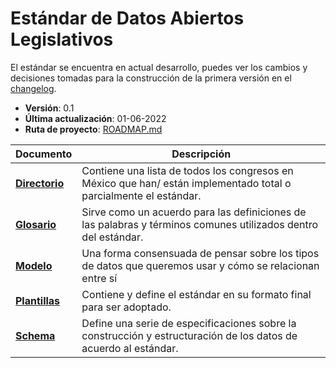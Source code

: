 
# Estándar de Datos Abiertos Legislativos

El estándar se encuentra en actual desarrollo, puedes ver los cambios y decisiones tomadas para la construcción de la primera versión en el [changelog](https://github.com/CodeandoMexico/estandar-datos-legislativos/blob/master/docs/roadbuild.md).

- **Versión**: 0.1
- **Última actualización**: 01-06-2022
- **Ruta de proyecto**: [ROADMAP.md](https://github.com/CodeandoMexico/estandar-datos-legislativos/blob/master/ROADMAP.md)

Documento | Descripción
--- | ---
**[Directorio](https://github.com/CodeandoMexico/estandar-datos-legislativos/blob/master/docs/directorio.md)** | Contiene una lista de todos los congresos en México que han/ están implementado total o parcialmente el estándar.
**[Glosario](https://github.com/CodeandoMexico/estandar-datos-legislativos/blob/master/docs/glosario.md)** | Sirve como un acuerdo para las definiciones de las palabras y términos comunes utilizados dentro del estándar.
**[Modelo](https://github.com/CodeandoMexico/estandar-datos-legislativos/blob/master/docs/modelo.md)** | Una forma consensuada de pensar sobre los tipos de datos que queremos usar y cómo se relacionan entre sí
**[Plantillas](https://github.com/CodeandoMexico/estandar-datos-legislativos/blob/master/docs/plantillas/)** | Contiene y define el estándar en su formato final para ser adoptado.
**[Schema](https://github.com/CodeandoMexico/estandar-datos-legislativos/blob/master/docs/schema/)** | Define una serie de especificaciones sobre la construcción y estructuración de los datos de acuerdo al estándar.
